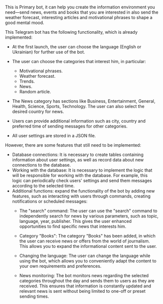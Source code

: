 This is Primary bot, it can help you create the information environment you need—send news,
events and books that you are interested in also send the weather forecast, interesting articles
and motivational phrases to shape a good mental mood. 

This Telegram bot has the following functionality, which is already implemented:

- At the first launch, the user can choose the language (English or Ukrainian) for further use of the bot.
- The user can choose the categories that interest him, in particular:
   - Motivational phrases.
   - Weather forecast.
   - Trends.
   - News.
   - Random article.

- The News category has sections like Business, Entertainment, General, Health, Science, Sports, Technology. The user can also select the desired country for news.
- Users can provide additional information such as city, country and preferred time of sending messages for other categories.
- All user settings are stored in a JSON file.

However, there are some features that still need to be implemented:

- Database connections: It is necessary to create tables containing information about user settings, as well as record data about new connections to the database.
- Working with the database: It is necessary to implement the logic that will be responsible for working with the database. For example, this logic can periodically check users' settings and send them messages according to the selected time.
- Additional functions: expand the functionality of the bot by adding new features, such as interacting with users through commands, creating notifications or scheduled messages: 
  - The "search" command: The user can use the "search" command to independently search for news by various parameters, such as topic, language, year, publisher. This gives the user enhanced opportunities to find specific news that interests him.

  - Category "Books": The category "Books" has been added, in which the user can receive news or offers from the world of journalism. This allows you to expand the informational content sent to the user.

  - Changing the language: The user can change the language while using the bot, which allows you to conveniently adapt the content to your own requirements and preferences.

  - News monitoring: The bot monitors news regarding the selected categories throughout the day and sends them to users as they are received. This ensures that information is constantly updated and relevant news is sent without being limited to one-off or preset sending times.
